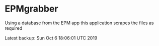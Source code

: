 # EPMgrabber
Using a database from the EPM app this application scrapes the files as required


Latest backup: Sun Oct 6 18:06:01 UTC 2019
